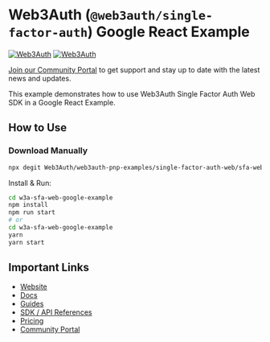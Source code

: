 # Web3Auth (`@web3auth/single-factor-auth`) Google React Example

[![Web3Auth](https://img.shields.io/badge/Web3Auth-SDK-blue)](https://web3auth.io/docs/sdk/core-kit/sfa-web)
[![Web3Auth](https://img.shields.io/badge/Web3Auth-Community-cyan)](https://community.web3auth.io)

[Join our Community Portal](https://community.web3auth.io/) to get support and stay up to date with the latest news and updates.

This example demonstrates how to use Web3Auth Single Factor Auth Web SDK in a Google React Example.

## How to Use

### Download Manually

```bash
npx degit Web3Auth/web3auth-pnp-examples/single-factor-auth-web/sfa-web-google-example w3a-sfa-web-google-example
```

Install & Run:

```bash
cd w3a-sfa-web-google-example
npm install
npm run start
# or
cd w3a-sfa-web-google-example
yarn
yarn start
```

## Important Links

- [Website](https://web3auth.io)
- [Docs](https://web3auth.io/docs)
- [Guides](https://web3auth.io/docs/content-hub?type=guides)
- [SDK / API References](https://web3auth.io/docs/sdk)
- [Pricing](https://web3auth.io/pricing.html)
- [Community Portal](https://community.web3auth.io)
